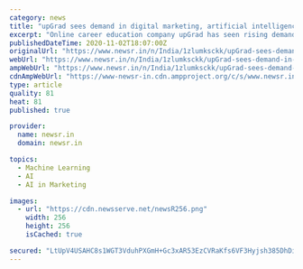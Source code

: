 ```yaml
---
category: news
title: "upGrad sees demand in digital marketing, artificial intelligence, machine learning courses"
excerpt: "Online career education company upGrad has seen rising demand for courses in the areas of Digital Marketing, Data Science, Machine Learning and Artifi"
publishedDateTime: 2020-11-02T18:07:00Z
originalUrl: "https://www.newsr.in/n/India/1zlumksckk/upGrad-sees-demand-in-digital-marketing-artificial-intelligence.htm"
webUrl: "https://www.newsr.in/n/India/1zlumksckk/upGrad-sees-demand-in-digital-marketing-artificial-intelligence.htm"
ampWebUrl: "https://www.newsr.in/n/India/1zlumksckk/upGrad-sees-demand-in-digital-marketing-artificial-intelligence.htm"
cdnAmpWebUrl: "https://www-newsr-in.cdn.ampproject.org/c/s/www.newsr.in/n/India/1zlumksckk/upGrad-sees-demand-in-digital-marketing-artificial-intelligence.htm"
type: article
quality: 81
heat: 81
published: true

provider:
  name: newsr.in
  domain: newsr.in

topics:
  - Machine Learning
  - AI
  - AI in Marketing

images:
  - url: "https://cdn.newsserve.net/newsR256.png"
    width: 256
    height: 256
    isCached: true

secured: "LtUpV4USAHC8s1WGT3VduhPXGmH+Gc3xAR53EzCVRaKfs6VF3Hyjsh385DhDiuF2tvkOfX1mI72ckQ2UudN/wMp1xffKKR13xsg/KDOKWRhVtSJJSIraX7Bu43ALBTD6kY7NPMG2NHoNOE6fBExg3ogM68mPys5KhtRJc77aIAXLfSE7ezc2SMBLMzA8vmURdw+RgZZup+f/A0kHgMvHm0ikEjFk/afjrTHwzILdY3XtMfIUJxMzOBsuw8ANKsepKt88iimHrVKTeuKw9C6QXOFjzqSQBH3yAr5sKpOdECZov7KVemiLwv42wEASIOV5oMdmLp6F2fOFQMafNn4rSLKTw4cB5/M/BuT+LudUjqw=;sE1khGPZkyDQLRVowzD80A=="
---
```


